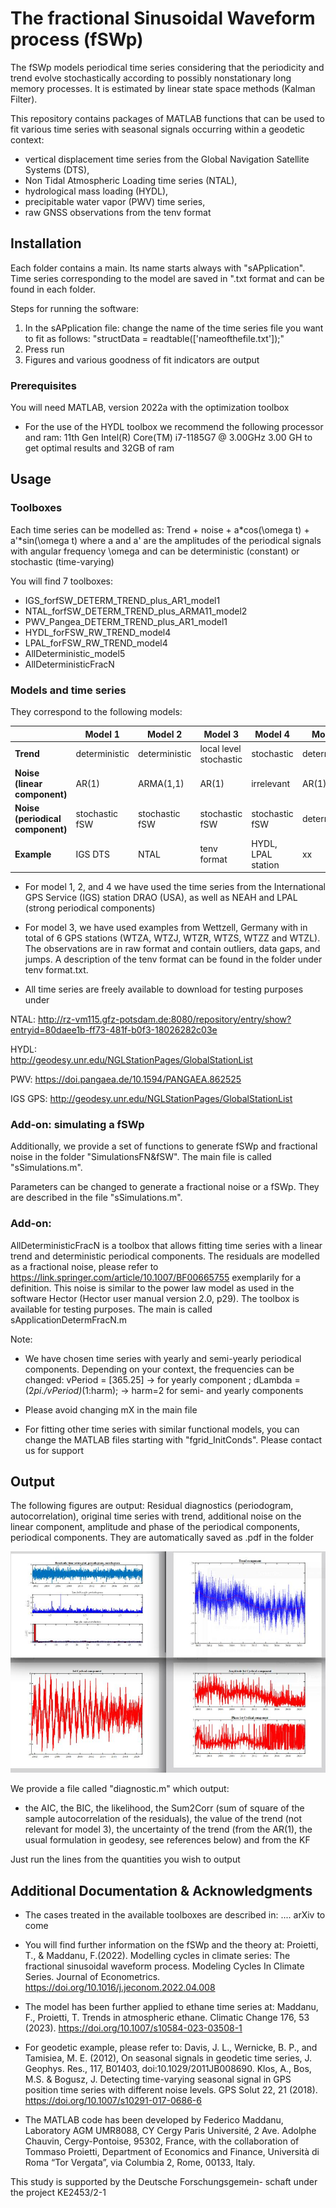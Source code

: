 # The fractional Sinusoidal Waveform process (fSWp)

The fSWp models periodical time series considering that the periodicity and trend evolve stochastically according to possibly nonstationary long memory processes. It is estimated by linear state space methods (Kalman Filter).

This repository contains packages of MATLAB functions that can be used to fit various time series with seasonal signals occurring within a geodetic context: 
* vertical displacement time series from the Global Navigation Satellite Systems (DTS), 
* Non Tidal Atmospheric Loading time series (NTAL), 
* hydrological mass loading (HYDL), 
* precipitable water vapor (PWV) time series, 
* raw GNSS observations from the tenv format

## Installation

Each folder contains a main. Its name starts always with "sAPplication". 
Time series corresponding to the model are saved in ".txt format and can be found in each folder.

Steps for running the software:
1. In the sAPplication file: change the name of the time series file you want to fit as follows: 
"structData = readtable(['nameofthefile.txt']);"
2. Press run
3. Figures and various goodness of fit indicators are output

### Prerequisites

You will need MATLAB, version 2022a with the optimization toolbox

* For the use of the HYDL toolbox we recommend the following processor and ram: 11th Gen Intel(R) Core(TM) i7-1185G7 @ 3.00GHz   3.00 GH to get optimal results
and 32GB of ram


## Usage

### Toolboxes

Each time series can be modelled as: Trend + noise + a*cos(\omega t) + a'*sin(\omega t) 
where a and a' are the amplitudes of the periodical signals with angular frequency \omega and can be deterministic (constant) or stochastic (time-varying)

You will find 7 toolboxes:
* IGS_forfSW_DETERM_TREND_plus_AR1_model1
* NTAL_forfSW_DETERM_TREND_plus_ARMA11_model2
* PWV_Pangea_DETERM_TREND_plus_AR1_model1
* HYDL_forFSW_RW_TREND_model4
* LPAL_forFSW_RW_TREND_model4
* AllDeterministic_model5
* AllDeterministicFracN

### Models and time series

They correspond to the following models:


|   | **Model 1** | **Model 2** | **Model 3** |**Model 4** |**Model 5** |
| ------------- | ------------- | ------------- | ------------- |------------- | ------------- |
|**Trend** |  deterministic |deterministic|local level stochastic|stochastic|deterministic
|**Noise (linear component)**   |  AR(1) |ARMA(1,1) |AR(1) |irrelevant |AR(1) |
|**Noise (periodical component)**  | stochastic fSW  |stochastic fSW  |stochastic fSW  |stochastic fSW  |deterministic  |
|**Example**   |  IGS DTS | NTAL | tenv format | HYDL, LPAL station | xx |


* For model 1, 2, and 4 we have used the time series from the International GPS Service (IGS) station DRAO (USA), as well as NEAH and LPAL (strong periodical components)

* For model 3, we have used examples from Wettzell, Germany with in total of 6 GPS stations (WTZA, WTZJ, WTZR, WTZS, WTZZ and WTZL). The observations are in raw format and contain outliers, data gaps, and jumps. A description of the tenv format can be found in the folder under tenv format.txt. 

* All time series are freely available to download for testing purposes under

NTAL: 
		<http://rz-vm115.gfz-potsdam.de:8080/repository/entry/show?entryid=80daee1b-ff73-481f-b0f3-18026282c03e>
			
HYDL:  
		<http://geodesy.unr.edu/NGLStationPages/GlobalStationList>
		
PWV: 
		<https://doi.pangaea.de/10.1594/PANGAEA.862525>
		
IGS GPS: 
		<http://geodesy.unr.edu/NGLStationPages/GlobalStationList>


### Add-on: simulating a fSWp

Additionally, we provide a set of functions to generate fSWp and fractional noise in the folder "SimulationsFN&fSW". The main file is called "sSimulations.m". 

Parameters can be changed to generate a fractional noise or a fSWp. They are described in the file "sSimulations.m".

### Add-on: 

AllDeterministicFracN is a toolbox that allows fitting time series with a linear trend and deterministic periodical components. The residuals are modelled as a fractional noise, please refer to https://link.springer.com/article/10.1007/BF00665755 exemplarily for a definition. This noise is similar to the power law model as used in the software Hector (Hector user manual version 2.0, p29). The toolbox is available for testing purposes. The main is called sApplicationDetermFracN.m


Note:
*  We have chosen time series with yearly and semi-yearly periodical components. Depending on your context, the frequencies can be changed:
vPeriod  = [365.25] -> for yearly component ;
dLambda  = (2*pi./vPeriod)*(1:harm); -> harm=2 for semi- and yearly components

* Please avoid changing mX in the main file
* For fitting other time series with similar functional models, you can change the MATLAB files starting with "fgrid_InitConds". Please contact us for support 

## Output

The following figures are output:
Residual diagnostics (periodogram, autocorrelation), original time series with trend, additional noise on the linear component, amplitude and phase of the periodical components, periodical components.
They are automatically saved as .pdf in the folder

![My Image](figure_output.jpg)


We provide a file called "diagnostic.m" which output:

* the AIC, the BIC, the likelihood, the Sum2Corr (sum of square of the sample autocorrelation of the residuals), the value of the trend (not relevant for model 3), the uncertainty of the trend (from the AR(1), the usual formulation in geodesy, see references below) and from the KF

Just run the lines from the quantities you wish to output

## Additional Documentation & Acknowledgments

* The cases treated in the available toolboxes are described in:
.... arXiv to come

* You will find further information on the fSWp and the theory at:
Proietti, T., & Maddanu, F.(2022). Modelling cycles in climate series: The fractional sinusoidal waveform process. Modeling Cycles In Climate Series. Journal of Econometrics. https://doi.org/10.1016/j.jeconom.2022.04.008

* The model has been further applied to ethane time series at:
  Maddanu, F., Proietti, T. Trends in atmospheric ethane. Climatic Change 176, 53 (2023). https://doi.org/10.1007/s10584-023-03508-1

* For geodetic example, please refer to: 
Davis, J. L., Wernicke, B. P., and Tamisiea, M. E. (2012), On seasonal signals in geodetic time series, J. Geophys. Res., 117, B01403, doi:10.1029/2011JB008690.
Klos, A., Bos, M.S. & Bogusz, J. Detecting time-varying seasonal signal in GPS position time series with different noise levels. GPS Solut 22, 21 (2018). https://doi.org/10.1007/s10291-017-0686-6

* The MATLAB code has been developed by Federico Maddanu, Laboratory AGM UMR8088, CY Cergy Paris Université, 2 Ave. Adolphe Chauvin, Cergy-Pontoise, 95302, France, with the collaboration of Tommaso Proietti, Department of Economics and Finance, Università di Roma “Tor Vergata”, via Columbia 2, Rome, 00133, Italy.
  
This study is supported by the Deutsche Forschungsgemein-
schaft under the project KE2453/2-1
